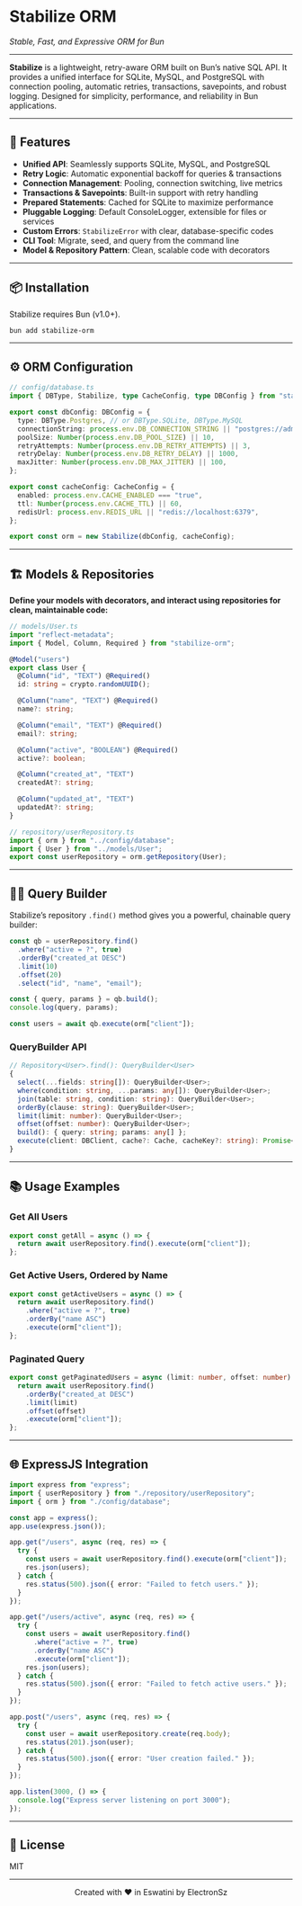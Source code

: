 # Stabilize ORM

_Stable, Fast, and Expressive ORM for Bun_

---

**Stabilize** is a lightweight, retry-aware ORM built on Bun’s native SQL API. It provides a unified interface for SQLite, MySQL, and PostgreSQL with connection pooling, automatic retries, transactions, savepoints, and robust logging. Designed for simplicity, performance, and reliability in Bun applications.

---

## 🚀 Features

- **Unified API**: Seamlessly supports SQLite, MySQL, and PostgreSQL
- **Retry Logic**: Automatic exponential backoff for queries & transactions
- **Connection Management**: Pooling, connection switching, live metrics
- **Transactions & Savepoints**: Built-in support with retry handling
- **Prepared Statements**: Cached for SQLite to maximize performance
- **Pluggable Logging**: Default ConsoleLogger, extensible for files or services
- **Custom Errors**: `StabilizeError` with clear, database-specific codes
- **CLI Tool**: Migrate, seed, and query from the command line
- **Model & Repository Pattern**: Clean, scalable code with decorators

---

## 📦 Installation

Stabilize requires Bun (v1.0+).

```bash
bun add stabilize-orm
```

---

## ⚙️ ORM Configuration

```typescript
// config/database.ts
import { DBType, Stabilize, type CacheConfig, type DBConfig } from "stabilize-orm";

export const dbConfig: DBConfig = {
  type: DBType.Postgres, // or DBType.SQLite, DBType.MySQL
  connectionString: process.env.DB_CONNECTION_STRING || "postgres://admin:P@ssw0rd@localhost:5432/db",
  poolSize: Number(process.env.DB_POOL_SIZE) || 10,
  retryAttempts: Number(process.env.DB_RETRY_ATTEMPTS) || 3,
  retryDelay: Number(process.env.DB_RETRY_DELAY) || 1000,
  maxJitter: Number(process.env.DB_MAX_JITTER) || 100,
};

export const cacheConfig: CacheConfig = {
  enabled: process.env.CACHE_ENABLED === "true",
  ttl: Number(process.env.CACHE_TTL) || 60,
  redisUrl: process.env.REDIS_URL || "redis://localhost:6379",
};

export const orm = new Stabilize(dbConfig, cacheConfig);
```

---

## 🏗️ Models & Repositories

**Define your models with decorators, and interact using repositories for clean, maintainable code:**

```typescript
// models/User.ts
import "reflect-metadata";
import { Model, Column, Required } from "stabilize-orm";

@Model("users")
export class User {
  @Column("id", "TEXT") @Required()
  id: string = crypto.randomUUID();

  @Column("name", "TEXT") @Required()
  name?: string;

  @Column("email", "TEXT") @Required()
  email?: string;

  @Column("active", "BOOLEAN") @Required()
  active?: boolean;

  @Column("created_at", "TEXT")
  createdAt?: string;

  @Column("updated_at", "TEXT")
  updatedAt?: string;
}
```

```typescript
// repository/userRepository.ts
import { orm } from "../config/database";
import { User } from "../models/User";
export const userRepository = orm.getRepository(User);
```

---

## 🧑‍💻 Query Builder

Stabilize’s repository `.find()` method gives you a powerful, chainable query builder:

```typescript
const qb = userRepository.find()
  .where("active = ?", true)
  .orderBy("created_at DESC")
  .limit(10)
  .offset(20)
  .select("id", "name", "email");

const { query, params } = qb.build();
console.log(query, params);

const users = await qb.execute(orm["client"]);
```

### QueryBuilder API

```typescript
// Repository<User>.find(): QueryBuilder<User>
{
  select(...fields: string[]): QueryBuilder<User>;
  where(condition: string, ...params: any[]): QueryBuilder<User>;
  join(table: string, condition: string): QueryBuilder<User>;
  orderBy(clause: string): QueryBuilder<User>;
  limit(limit: number): QueryBuilder<User>;
  offset(offset: number): QueryBuilder<User>;
  build(): { query: string; params: any[] };
  execute(client: DBClient, cache?: Cache, cacheKey?: string): Promise<User[]>;
}
```

---

## 📚 Usage Examples

### Get All Users

```typescript
export const getAll = async () => {
  return await userRepository.find().execute(orm["client"]);
};
```

### Get Active Users, Ordered by Name

```typescript
export const getActiveUsers = async () => {
  return await userRepository.find()
    .where("active = ?", true)
    .orderBy("name ASC")
    .execute(orm["client"]);
};
```

### Paginated Query

```typescript
export const getPaginatedUsers = async (limit: number, offset: number) => {
  return await userRepository.find()
    .orderBy("created_at DESC")
    .limit(limit)
    .offset(offset)
    .execute(orm["client"]);
};
```

---

## 🌐 ExpressJS Integration

```typescript
import express from "express";
import { userRepository } from "./repository/userRepository";
import { orm } from "./config/database";

const app = express();
app.use(express.json());

app.get("/users", async (req, res) => {
  try {
    const users = await userRepository.find().execute(orm["client"]);
    res.json(users);
  } catch {
    res.status(500).json({ error: "Failed to fetch users." });
  }
});

app.get("/users/active", async (req, res) => {
  try {
    const users = await userRepository.find()
      .where("active = ?", true)
      .orderBy("name ASC")
      .execute(orm["client"]);
    res.json(users);
  } catch {
    res.status(500).json({ error: "Failed to fetch active users." });
  }
});

app.post("/users", async (req, res) => {
  try {
    const user = await userRepository.create(req.body);
    res.status(201).json(user);
  } catch {
    res.status(500).json({ error: "User creation failed." });
  }
});

app.listen(3000, () => {
  console.log("Express server listening on port 3000");
});
```

---

## 📑 License

MIT

---

<div align="center">

Created with ❤️ in Eswatini by ElectronSz

</div>